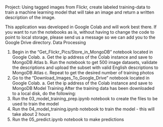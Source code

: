 Project: Using tagged images from Flickr, create labeled training-data to train a machine learning model that will take an image and return a written description of the image.

This application was developed in Google Colab and will work best there. If you want to run the notebooks as is, without having to change the code to point to local storage, please send us a message so we can add you to the Google Drive directory.
Data Processing
1.	Begin in the “Get_Flickr_Pics/Store_in_MongoDB” notebook located in Google Colab.
a.	Get the ip address of the Colab instance and save to MongoDB Atlas
b.	Run the notebook to get 500 image datasets, validate the descriptions and upload the subset with valid English descriptions to MongoDB Atlas
c.	Repeat to get the desired number of training photos
2.	Go to the “Download_Images_To_Google_Drive” notebook located in Google Colab.
a.	Get the ip address of the Colab instance and save to MongoDB
Model Training
After the training data has been downloaded to a local disk, do the following:
1.	Run the 03_model_training_prep.ipynb notebook to create the files to be used to train the model
2.	Run the 04_model_training.ipynb notebook to train the model - this will take about 2 hours
3.	Run the 05_predict.ipynb notebook to make predictions
